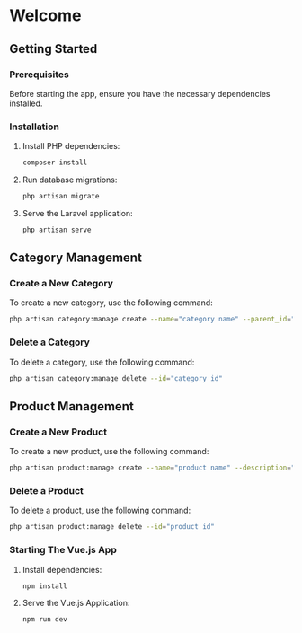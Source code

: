 # Welcome

## Getting Started

### Prerequisites

Before starting the app, ensure you have the necessary dependencies installed.

### Installation

1. Install PHP dependencies:
    ```bash
    composer install
    ```

2. Run database migrations:
    ```bash
    php artisan migrate
    ```

3. Serve the Laravel application:
    ```bash
    php artisan serve
    ```

## Category Management

### Create a New Category

To create a new category, use the following command:
```bash
php artisan category:manage create --name="category name" --parent_id="parent id"
```

### Delete a Category

To delete a category, use the following command:
```bash
php artisan category:manage delete --id="category id"
```

## Product Management

### Create a New Product

To create a new product, use the following command:
```bash
php artisan product:manage create --name="product name" --description="product description" --price="product price" --image="product image url"
```

### Delete a Product

To delete a product, use the following command:
```bash
php artisan product:manage delete --id="product id"
```

### Starting The Vue.js App

1. Install dependencies:
    ```bash
    npm install
    ```

2. Serve the Vue.js Application:
    ```bash
    npm run dev
    ```

